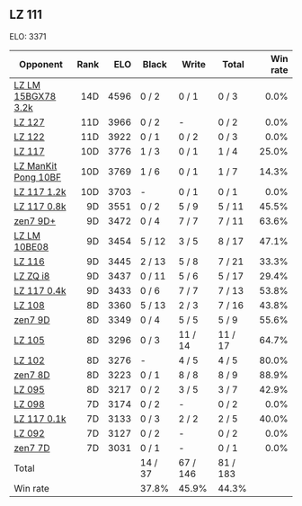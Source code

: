 ## LZ 111 ##

ELO: 3371

Opponent | Rank | ELO | Black | Write | Total | Win rate
---------|-----:|----:|-------|-------|-------|-------:
[LZ LM 15BGX78 3.2k](LZ%20LM%2015BGX78%203.2k.md) | 14D | 4596 | 0 / 2 | 0 / 1 | 0 / 3 | 0.0%
[LZ 127](LZ%20127.md) | 11D | 3966 | 0 / 2 | - | 0 / 2 | 0.0%
[LZ 122](LZ%20122.md) | 11D | 3922 | 0 / 1 | 0 / 2 | 0 / 3 | 0.0%
[LZ 117](LZ%20117.md) | 10D | 3776 | 1 / 3 | 0 / 1 | 1 / 4 | 25.0%
[LZ ManKit Pong 10BF](LZ%20ManKit%20Pong%2010BF.md) | 10D | 3769 | 1 / 6 | 0 / 1 | 1 / 7 | 14.3%
[LZ 117 1.2k](LZ%20117%201.2k.md) | 10D | 3703 | - | 0 / 1 | 0 / 1 | 0.0%
[LZ 117 0.8k](LZ%20117%200.8k.md) | 9D | 3551 | 0 / 2 | 5 / 9 | 5 / 11 | 45.5%
[zen7 9D+](zen7%209D+.md) | 9D | 3472 | 0 / 4 | 7 / 7 | 7 / 11 | 63.6%
[LZ LM 10BE08](LZ%20LM%2010BE08.md) | 9D | 3454 | 5 / 12 | 3 / 5 | 8 / 17 | 47.1%
[LZ 116](LZ%20116.md) | 9D | 3445 | 2 / 13 | 5 / 8 | 7 / 21 | 33.3%
[LZ ZQ i8](LZ%20ZQ%20i8.md) | 9D | 3437 | 0 / 11 | 5 / 6 | 5 / 17 | 29.4%
[LZ 117 0.4k](LZ%20117%200.4k.md) | 9D | 3433 | 0 / 6 | 7 / 7 | 7 / 13 | 53.8%
[LZ 108](LZ%20108.md) | 8D | 3360 | 5 / 13 | 2 / 3 | 7 / 16 | 43.8%
[zen7 9D](zen7%209D.md) | 8D | 3349 | 0 / 4 | 5 / 5 | 5 / 9 | 55.6%
[LZ 105](LZ%20105.md) | 8D | 3296 | 0 / 3 | 11 / 14 | 11 / 17 | 64.7%
[LZ 102](LZ%20102.md) | 8D | 3276 | - | 4 / 5 | 4 / 5 | 80.0%
[zen7 8D](zen7%208D.md) | 8D | 3223 | 0 / 1 | 8 / 8 | 8 / 9 | 88.9%
[LZ 095](LZ%20095.md) | 8D | 3217 | 0 / 2 | 3 / 5 | 3 / 7 | 42.9%
[LZ 098](LZ%20098.md) | 7D | 3174 | 0 / 2 | - | 0 / 2 | 0.0%
[LZ 117 0.1k](LZ%20117%200.1k.md) | 7D | 3133 | 0 / 3 | 2 / 2 | 2 / 5 | 40.0%
[LZ 092](LZ%20092.md) | 7D | 3127 | 0 / 2 | - | 0 / 2 | 0.0%
[zen7 7D](zen7%207D.md) | 7D | 3031 | 0 / 1 | - | 0 / 1 | 0.0%
Total | | | 14 / 37 | 67 / 146 | 81 / 183 | 
Win rate| | | 37.8% | 45.9% | 44.3% | 
